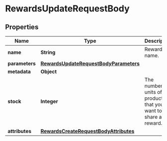 

# RewardsUpdateRequestBody


## Properties

| Name | Type | Description |
|------------ | ------------- | ------------- |
|**name** | **String** | Reward name. |
|**parameters** | [**RewardsUpdateRequestBodyParameters**](RewardsUpdateRequestBodyParameters.md) |  |
|**metadata** | **Object** |  |
|**stock** | **Integer** | The number of units of the product that you want to share as a reward. |
|**attributes** | [**RewardsCreateRequestBodyAttributes**](RewardsCreateRequestBodyAttributes.md) |  |



